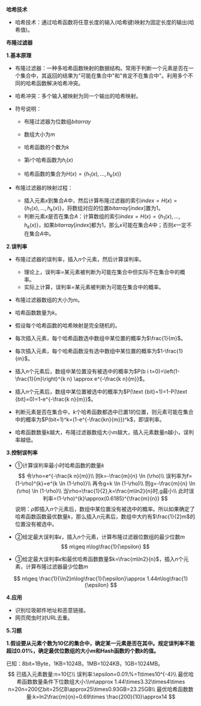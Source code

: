**哈希技术**

+ 哈希技术：通过哈希函数将任意长度的输入(哈希键)映射为固定长度的输出(哈希值)。

**布隆过滤器**

**1.基本原理**

+ 布隆过滤器：一种多哈希函数映射的数据结构。常用于判断一个元素是否在一个集合中，其返回的结果为"可能在集合中"和"肯定不在集合中"。利用多个不同的哈希函数解决哈希冲突。

+ 哈希冲突：多个输入被映射为同一个输出的哈希映射。

+ 符号说明：

  + 布隆过滤器为位数组$bitarray$
  + 数组大小为$m$
  + 哈希函数的个数为$k$
  + 第$i$个哈希函数为$h_i(x)$

  + 哈希函数的集合为$H(x)=\{h_1(x),...,h_k(x)\}$

+ 布隆过滤器的映射过程：

  + 插入元素$x$到集合$A$中，然后计算布隆过滤器的索引$index=H(x)=\{h_1(x),...,h_k(x)\}$，将数组对应的位置$bitarray[index]$置为$1$。
  + 判断元素$x$是否在集合$A$：计算数组的索引$index=H(x)=\{h_1(x),...,h_k(x)\}$，如果$bitarray[index]$都为$1$，那么$x$可能在集合$A$中；否则$x$一定不在集合$A$中。

**2.误判率**

+ 布隆过滤器的误判率，插入$n$个元素，然后计算误判率。

  + 理论上，误判率=某元素被判断为可能在集合中但实际不在集合中的概率。
  + 实际上计算，误判率=某元素被判断为可能在集合中的概率。
+ 布隆过滤器数组的大小为$m$。
+ 哈希函数数量为$k$。
+ 假设每个哈希函数的哈希映射是完全随机的。
+ 每次插入元素，每个哈希函数选中数组中某位置的概率为$\frac{1}{m}$。
+ 每次插入元素，每个哈希函数没有选中数组中某位置的概率为$1-\frac{1}{m}$。
+ 插入$n$个元素后，数组中某位置没有被选中的概率为$P(b i t=0)=\left(1-\frac{1}{m}\right)^{k n} \approx e^{-\frac{k n}{m}}$。
+ 插入$n$个元素后，数组中某位置被选中的概率为$P(\text {bit}=1)=1-P(\text {bit}=0)=1-e^{-\frac{k n}{m}}$。
+ 判断元素是否在集合中，$k$个哈希函数都选中已置$1$的位置，则元素可能在集合中的概率为$P(bit=1)^k=(1-e^{-\frac{kn}{m}})^k$，即误判率。
+ 哈希函数数量$k$越大，布隆过滤器数组大小$m$越大，插入元素数量$n$越小，误判率越低。

**3.控制误判率**

+ ①计算误判率最小时哈希函数的数量$k$
  $$
  令\rho=e^{-\frac{k n}{m}}\\
  则k=-\frac{m}{n} \ln (\rho)\\
  误判率为f=(1-\rho)^{k}=e^{k \ln (1-\rho)}\\
  再令g=k \ln (1-\rho)\\
  则g=-\frac{m}{n} \ln (\rho) \ln (1-\rho)\\
  当\rho=\frac{1}{2},k=\frac{m\ln2}{n}时,g最小\\
  此时误判率=(1-\rho)^{k}\approx(0.6185)^{\frac{m}{n}}
  $$
  说明：$\rho$即插入$n$个元素后，数组中某位置没有被选中的概率。所以如果确定了哈希函数函数最优数量$k$，那么插入$n$元素后，数组中大约有$\frac{1}{2}m$的位置没有被选中。

+ ②给定最大误判率$\epsilon$，插入$n$个元素，计算布隆过滤器位数组的最少位数$m$
  $$
  m\geq n\log\frac{1}{\epsilon}
  $$

+ ③给定最大误判率$\epsilon$和最优哈希函数数量$k=\frac{m\ln2}{n}$，插入$n$个元素，计算布隆过滤器最少位数$m$

$$
m\geq \frac{1}{\ln2}n\log\frac{1}{\epsilon}\approx 1.44n\log\frac{1}{\epsilon}
$$

**4.应用**

+ 识别垃圾邮件地址和恶意链接。
+ 网页爬虫时对URL去重。

**5.习题**

**1.假设要从元素个数为10亿的集合中，确定某一元素是否在其中。规定误判率不能超过0.01%，确定最优位数组的大小$m$和Hash函数的个数$k$的值。**

已知：8bit=1Byte，1KB=1024B，1MB=1024KB，1GB=1024MB。
$$
已插入元素数量:n=10亿\\
误判率:\epsilon=0.01\%=1\times10^{-4}\\
最优哈希函数数量条件下位数组大小:\\m\approx 1.44\times3.32\times4\times n=20n=200亿bit=25亿B\approx25\times0.93GB=23.25GB\\
最优哈希函数数量:k=ln2\frac{m}{n}=0.69\times \frac{200}{10}\approx14
$$
